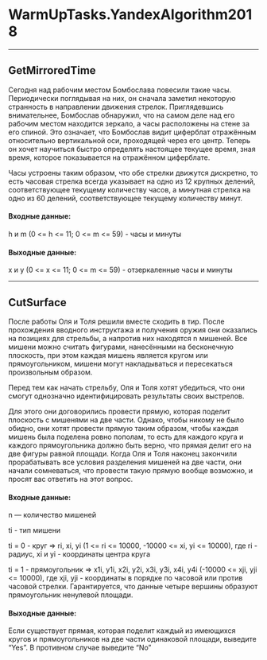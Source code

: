 # WarmUpTasks.YandexAlgorithm2018
 
***
 
## GetMirroredTime

Сегодня над рабочим местом Бомбослава повесили такие часы. Периодически поглядывая на них, он сначала заметил некоторую странность в направлении движения стрелок. Приглядевшись внимательнее, Бомбослав обнаружил, что на самом деле над его рабочим местом находится зеркало, а часы расположены на стене за его спиной. Это означает, что Бомбослав видит циферблат отражённым относительно вертикальной оси, проходящей через его центр. Теперь он хочет научиться быстро определять настоящее текущее время, зная время, которое показывается на отражённом циферблате.

Часы устроены таким образом, что обе стрелки движутся дискретно, то есть часовая стрелка всегда указывает на одно из 12 крупных делений, соответствующее текущему количеству часов, а минутная стрелка на одно из 60 делений, соответствующее текущему количеству минут.

#### Входные данные:
h и m (0 <= h <= 11; 0 <= m <= 59) - часы и минуты

#### Выходные данные:
x и y (0 <= x <= 11; 0 <= m <= 59) - отзеркаленные часы и минуты

***

## CutSurface

После работы Оля и Толя решили вместе сходить в тир. После прохождения вводного инструктажа и получения оружия они оказались на позициях для стрельбы, а напротив них находятся n мишеней. Все мишени можно считать фигурами, нанесёнными на бесконечную плоскость, при этом каждая мишень является кругом или прямоугольником, мишени могут накладываться и пересекаться произвольным образом.

Перед тем как начать стрельбу, Оля и Толя хотят убедиться, что они смогут однозначно идентифицировать результаты своих выстрелов.

Для этого они договорились провести прямую, которая поделит плоскость с мишенями на две части. Однако, чтобы никому не было обидно, они хотят провести прямую таким образом, чтобы каждая мишень была поделена ровно пополам, то есть для каждого круга и каждого прямоугольника должно быть верно, что прямая делит его на две фигуры равной площади. Когда Оля и Толя наконец закончили прорабатывать все условия разделения мишеней на две части, они начали сомневаться, что провести такую прямую вообще возможно, и просят вас ответить на этот вопрос.

#### Входные данные:
n  — количество мишеней

ti - тип мишени

ti = 0 - круг => ri, xi, yi (1 <= ri <= 10000, -10000 <= xi, yi <= 10000), где ri - радиус, xi и yi - координаты центра круга

ti = 1 - прямоугольник => x1i, y1i, x2i, y2i, x3i, y3i, x4i, y4i (-10000 <= xji, yji <= 10000), где xji, yji - координаты в порядке по часовой или против часовой стрелки. Гарантируется, что данные четыре вершины образуют прямоугольник ненулевой площади.

#### Выходные данные:
Если существует прямая, которая поделит каждый из имеющихся кругов и прямоугольников на две части одинаковой площади, выведите “Yes”. В противном случае выведите “No”
